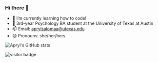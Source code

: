 ### Hi there 👋

- 🔭 I’m currently learning how to code!
- 🌱 3rd-year Psychology BA student at the University of Texas at Austin
- 📫 Email: aprylsalomaa@utexas.edu
- 😄 Pronouns: she/her/hers

![Apryl's GitHub stats](https://github-readme-stats.vercel.app/api?username=apryls&show_icons=true&theme=tokyonight)

![visitor badge](https://visitor-badge.glitch.me/badge?page_id=apryls.visitor-badge)
  
<!--

**apryls/apryls** is a ✨ _special_ ✨ repository because its `README.md` (this file) appears on your GitHub profile.

- 🔭 I’m currently learning how to code
- 🌱 3rd-year Psychology BA student at the University of Texas at Austin
- 👯 I’m looking to collaborate on ...
- 🤔 I’m looking for help with ...
- 💬 Ask me about ...
- 📫 Email: aprylsalomaa@utexas.edu
- 😄 Pronouns: she/her/hers
- ⚡ Fun fact: ...
  
![Visitor Count](https://profile-counter.glitch.me/{apryls}/count.svg)

[![Apryl's GitHub stats](https://github-readme-stats.vercel.app/api?username=apryls)](https://github.com/apryls/github-readme-stats)

-->
